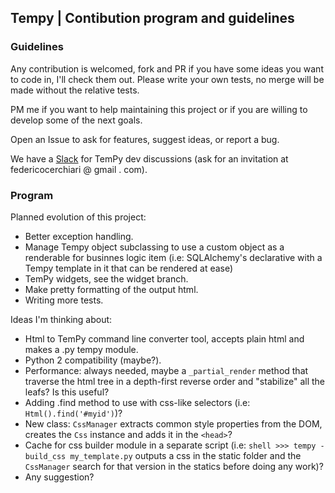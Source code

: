 ## Tempy | Contibution program and guidelines

### Guidelines
Any contribution is welcomed, fork and PR if you have some ideas you want to code in, I'll check them out.
Please write your own tests, no merge will be made without the relative tests.

PM me if you want to help maintaining this project or if you are willing to develop some of the next goals.

Open an Issue to ask for features, suggest ideas, or report a bug.

We have a [Slack](https://tempy-dev.slack.com) for TemPy dev discussions (ask for an invitation at federicocerchiari @ gmail . com).

### Program
Planned evolution of this project:
- Better exception handling.
- Manage Tempy object subclassing to use a custom object as a renderable for businnes logic item (i.e: SQLAlchemy's declarative with a Tempy template in it that can be rendered at ease)
- TemPy widgets, see the widget branch.
- Make pretty formatting of the output html.
- Writing more tests.

Ideas I'm thinking about:
- Html to TemPy command line converter tool, accepts plain html and makes a .py tempy module.
- Python 2 compatibility (maybe?).
- Performance: always needed, maybe a `_partial_render` method that traverse the html tree in a depth-first reverse order and "stabilize" all the leafs? Is this useful?
- Adding .find method to use with css-like selectors (i.e: `Html().find('#myid')`)?
- New class: `CssManager` extracts common style properties from the DOM, creates the `Css` instance and adds it in the `<head>`?
- Cache for css builder module in a separate script (i.e: `shell >>> tempy -build_css my_template.py` outputs a css in the static folder and the `CssManager` search for that version in the statics before doing any work)?
- Any suggestion?
